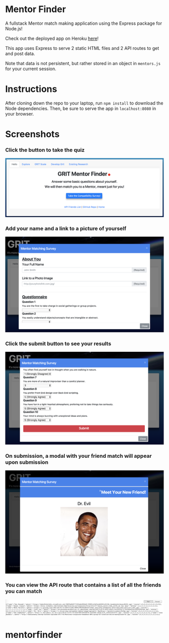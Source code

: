 # Mentor Finder
A fullstack Mentor match making application using the Express package for Node.js!

Check out the deployed app on Heroku [here](https://git.heroku.com/protected-refuge-32871.git
)!

This app uses Express to serve 2 static HTML files and 2 API routes to get and post data.

Note that data is not persistent, but rather stored in an object in `mentors.js` for your current session.


# Instructions
After cloning down the repo to your laptop, run `npm install` to download the Node dependencies.
Then, be sure to serve the app in `localhost:8080` in your browser.


# Screenshots

### Click the button to take the quiz
![Button to take survey](/screenshots/takesurvey.png)

### Add your name and a link to a picture of yourself
![Survey Page](/screenshots/surveypage.png)

### Click the submit button to see your results
![Submit Button](/screenshots/submitbutton.png)

### On submission, a modal with your friend match will appear upon submission
![Results Modal](/screenshots/resultsmodal.png)

### You can view the API route that contains a list of all the friends you can match
![API Page](/screenshots/apipagejson.png)

# mentorfinder
